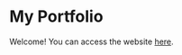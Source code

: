 # My Portfolio
Welcome! You can access the website [here](https://anthonyboyac.github.io/ "Anthony Boyac's portfolio").

